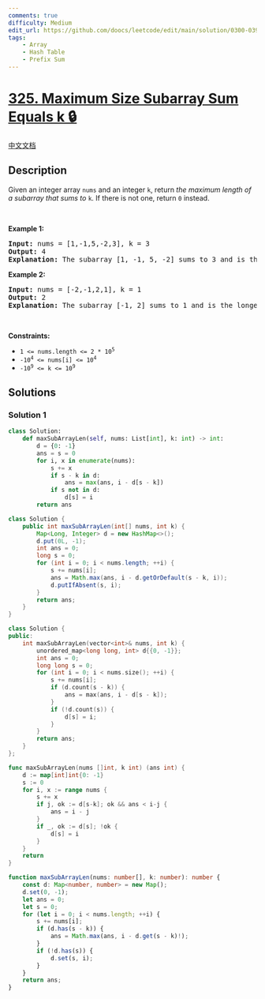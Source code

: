 ```yaml
---
comments: true
difficulty: Medium
edit_url: https://github.com/doocs/leetcode/edit/main/solution/0300-0399/0325.Maximum%20Size%20Subarray%20Sum%20Equals%20k/README_EN.md
tags:
    - Array
    - Hash Table
    - Prefix Sum
---
```


<!-- problem:start -->

# [325. Maximum Size Subarray Sum Equals k 🔒](https://leetcode.com/problems/maximum-size-subarray-sum-equals-k)

[中文文档](/solution/0300-0399/0325.Maximum%20Size%20Subarray%20Sum%20Equals%20k/README.md)

## Description

<p>Given an integer array <code>nums</code> and an integer <code>k</code>, return <em>the maximum length of a </em><span data-keyword="subarray"><em>subarray</em></span><em> that sums to</em> <code>k</code>. If there is not one, return <code>0</code> instead.</p>

<p>&nbsp;</p>
<p><strong class="example">Example 1:</strong></p>

<pre>
<strong>Input:</strong> nums = [1,-1,5,-2,3], k = 3
<strong>Output:</strong> 4
<strong>Explanation:</strong> The subarray [1, -1, 5, -2] sums to 3 and is the longest.
</pre>

<p><strong class="example">Example 2:</strong></p>

<pre>
<strong>Input:</strong> nums = [-2,-1,2,1], k = 1
<strong>Output:</strong> 2
<strong>Explanation:</strong> The subarray [-1, 2] sums to 1 and is the longest.
</pre>

<p>&nbsp;</p>
<p><strong>Constraints:</strong></p>

<ul>
	<li><code>1 &lt;= nums.length &lt;= 2 * 10<sup>5</sup></code></li>
	<li><code>-10<sup>4</sup> &lt;= nums[i] &lt;= 10<sup>4</sup></code></li>
	<li><code>-10<sup>9</sup>&nbsp;&lt;= k &lt;= 10<sup>9</sup></code></li>
</ul>

## Solutions

<!-- solution:start -->

### Solution 1

<!-- tabs:start -->

```python
class Solution:
    def maxSubArrayLen(self, nums: List[int], k: int) -> int:
        d = {0: -1}
        ans = s = 0
        for i, x in enumerate(nums):
            s += x
            if s - k in d:
                ans = max(ans, i - d[s - k])
            if s not in d:
                d[s] = i
        return ans
```

```java
class Solution {
    public int maxSubArrayLen(int[] nums, int k) {
        Map<Long, Integer> d = new HashMap<>();
        d.put(0L, -1);
        int ans = 0;
        long s = 0;
        for (int i = 0; i < nums.length; ++i) {
            s += nums[i];
            ans = Math.max(ans, i - d.getOrDefault(s - k, i));
            d.putIfAbsent(s, i);
        }
        return ans;
    }
}
```

```cpp
class Solution {
public:
    int maxSubArrayLen(vector<int>& nums, int k) {
        unordered_map<long long, int> d{{0, -1}};
        int ans = 0;
        long long s = 0;
        for (int i = 0; i < nums.size(); ++i) {
            s += nums[i];
            if (d.count(s - k)) {
                ans = max(ans, i - d[s - k]);
            }
            if (!d.count(s)) {
                d[s] = i;
            }
        }
        return ans;
    }
};
```

```go
func maxSubArrayLen(nums []int, k int) (ans int) {
	d := map[int]int{0: -1}
	s := 0
	for i, x := range nums {
		s += x
		if j, ok := d[s-k]; ok && ans < i-j {
			ans = i - j
		}
		if _, ok := d[s]; !ok {
			d[s] = i
		}
	}
	return
}
```

```ts
function maxSubArrayLen(nums: number[], k: number): number {
    const d: Map<number, number> = new Map();
    d.set(0, -1);
    let ans = 0;
    let s = 0;
    for (let i = 0; i < nums.length; ++i) {
        s += nums[i];
        if (d.has(s - k)) {
            ans = Math.max(ans, i - d.get(s - k)!);
        }
        if (!d.has(s)) {
            d.set(s, i);
        }
    }
    return ans;
}
```

<!-- tabs:end -->

<!-- solution:end -->

<!-- problem:end -->
